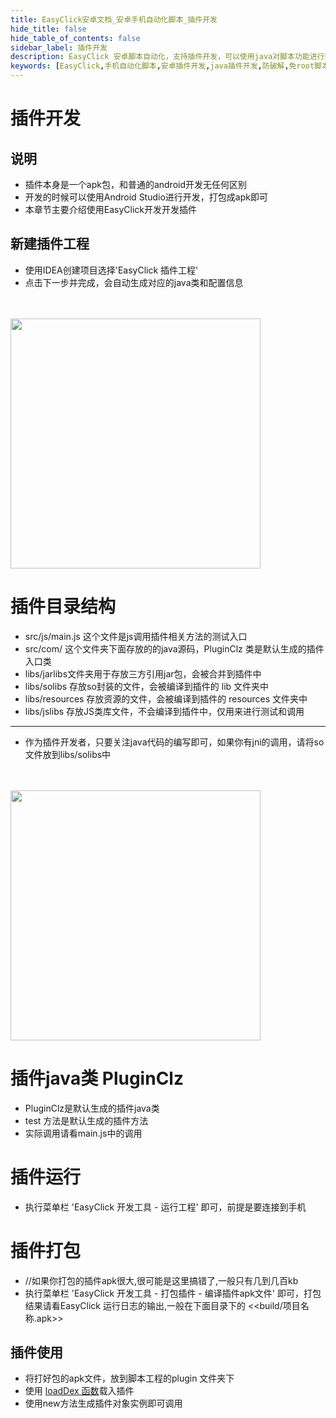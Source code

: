 ```yaml
---
title: EasyClick安卓文档_安卓手机自动化脚本_插件开发
hide_title: false
hide_table_of_contents: false
sidebar_label: 插件开发
description: EasyClick 安卓脚本自动化，支持插件开发，可以使用java对脚本功能进行扩展，方便快捷，实现想要的功能，本章节讲述如何进行插件开发
keywords: [EasyClick,手机自动化脚本,安卓插件开发,java插件开发,防破解,免root脚本防破解]
---
```


# 插件开发

## 说明
- 插件本身是一个apk包，和普通的android开发无任何区别
- 开发的时候可以使用Android Studio进行开发，打包成apk即可
- 本章节主要介绍使用EasyClick开发开发插件

## 新建插件工程
- 使用IDEA创建项目选择'EasyClick 插件工程'
- 点击下一步并完成，会自动生成对应的java类和配置信息
<br/>
<br/>
<img src='/androidimg/plugin-1.jpg' width='400'/ >

# 插件目录结构
- src/js/main.js 这个文件是js调用插件相关方法的测试入口
- src/com/ 这个文件夹下面存放的的java源码，PluginClz 类是默认生成的插件入口类
- libs/jarlibs文件夹用于存放三方引用jar包，会被合并到插件中
- libs/solibs 存放so封装的文件，会被编译到插件的 lib 文件夹中
- libs/resources 存放资源的文件，会被编译到插件的 resources 文件夹中
- libs/jslibs 存放JS类库文件，不会编译到插件中，仅用来进行测试和调用

----
- 作为插件开发者，只要关注java代码的编写即可，如果你有jni的调用，请将so文件放到libs/solibs中


<br/><br/>
<img src='/androidimg/plugin-2.jpg' width='400' />

# 插件java类 PluginClz
- PluginClz是默认生成的插件java类
- test 方法是默认生成的插件方法
- 实际调用请看main.js中的调用


# 插件运行
- 执行菜单栏 'EasyClick 开发工具 - 运行工程' 即可，前提是要连接到手机


# 插件打包
- //如果你打包的插件apk很大,很可能是这里搞错了,一般只有几到几百kb
- 执行菜单栏 'EasyClick 开发工具 - 打包插件 - 编译插件apk文件' 即可，打包结果请看EasyClick 运行日志的输出,一般在下面目录下的  <<build/项目名称.apk>>


## 插件使用

- 将打好包的apk文件，放到脚本工程的plugin 文件夹下
- 使用 [loadDex 函数](/zh-cn/funcs/global/global.md#loadDex)载入插件
- 使用new方法生成插件对象实例即可调用




